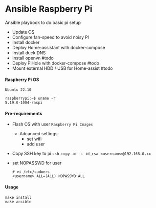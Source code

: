 # Ansible Raspberry Pi

Ansible playbook to do basic pi setup

- Update OS
- Configure fan-speed to avoid noisy PI
- Install docker
- Deploy Home-assistant with docker-compose
- Install duck DNS
- Install openvn #todo
- Deploy PiHole with docker-compose #todo
- Mount external HDD / USB for Home-assist #todo

#### Raspberry Pi OS
    Ubuntu 22.10

    raspberrypi:~$ uname -r
    5.19.0-1004-raspi

#### Pre-requirements
- Flash OS with user `Raspberry Pi Images`
  - Adcanced settings:
    - set wifi
    - add user
- Copy SSH key to pi `ssh-copy-id -i id_rsa <username>@192.168.0.xx`
- set NOPASSWD for user

      # vi /etc/sudoers
      <username> ALL=(ALL) NOPASSWD:ALL


#### Usage

    make install
    make ansible
